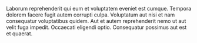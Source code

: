 Laborum reprehenderit qui eum et voluptatem eveniet est cumque. Tempora dolorem facere fugit autem corrupti culpa. Voluptatum aut nisi et nam consequatur voluptatibus quidem. Aut et autem reprehenderit nemo ut aut velit fuga impedit. Occaecati eligendi optio. Consequatur possimus aut est et quaerat.